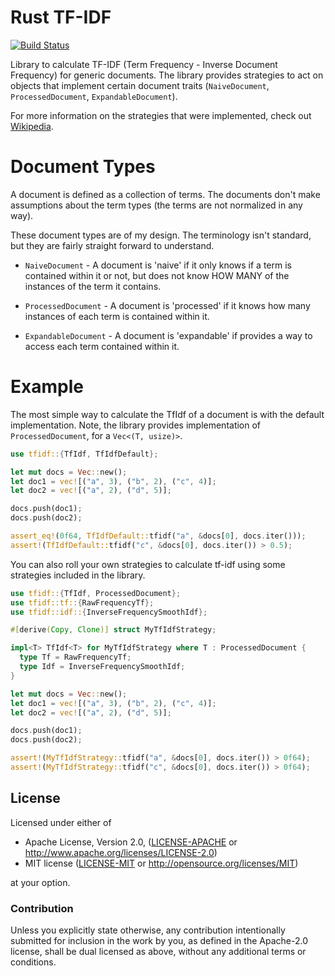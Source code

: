 # Rust TF-IDF

[![Build Status](https://travis-ci.org/ferristseng/rust-tfidf.svg?branch=master)](https://travis-ci.org/github/ferristseng/rust-tfidf)

Library to calculate TF-IDF (Term Frequency - Inverse Document Frequency)
for generic documents. The library provides strategies to act on objects 
that implement certain document traits (`NaiveDocument`, `ProcessedDocument`,
`ExpandableDocument`).

For more information on the strategies that were implemented, check out 
[Wikipedia](http://en.wikipedia.org/wiki/Tf%E2%80%93idf).

# Document Types

A document is defined as a collection of terms. The documents don't make 
assumptions about the term types (the terms are not normalized in any way).

These document types are of my design. The terminology isn't standard, but 
they are fairly straight forward to understand.

  * `NaiveDocument` - A document is 'naive' if it only knows if a term is 
    contained within it or not, but does not know HOW MANY of the instances 
    of the term it contains.

  * `ProcessedDocument` - A document is 'processed' if it knows how many 
    instances of each term is contained within it.

  * `ExpandableDocument` - A document is 'expandable' if provides a way to 
    access each term contained within it.

# Example

The most simple way to calculate the TfIdf of a document is with the default 
implementation. Note, the library provides implementation of 
`ProcessedDocument`, for a `Vec<(T, usize)>`.

```rust
use tfidf::{TfIdf, TfIdfDefault};

let mut docs = Vec::new();
let doc1 = vec![("a", 3), ("b", 2), ("c", 4)];
let doc2 = vec![("a", 2), ("d", 5)];

docs.push(doc1);
docs.push(doc2);

assert_eq!(0f64, TfIdfDefault::tfidf("a", &docs[0], docs.iter()));
assert!(TfIdfDefault::tfidf("c", &docs[0], docs.iter()) > 0.5);
```

You can also roll your own strategies to calculate tf-idf using some strategies
included in the library. 

```rust
use tfidf::{TfIdf, ProcessedDocument};
use tfidf::tf::{RawFrequencyTf};
use tfidf::idf::{InverseFrequencySmoothIdf};

#[derive(Copy, Clone)] struct MyTfIdfStrategy;

impl<T> TfIdf<T> for MyTfIdfStrategy where T : ProcessedDocument {
  type Tf = RawFrequencyTf;
  type Idf = InverseFrequencySmoothIdf; 
}

let mut docs = Vec::new();
let doc1 = vec![("a", 3), ("b", 2), ("c", 4)];
let doc2 = vec![("a", 2), ("d", 5)];

docs.push(doc1);
docs.push(doc2);

assert!(MyTfIdfStrategy::tfidf("a", &docs[0], docs.iter()) > 0f64);
assert!(MyTfIdfStrategy::tfidf("c", &docs[0], docs.iter()) > 0f64);
```

## License

Licensed under either of

 * Apache License, Version 2.0, ([LICENSE-APACHE](LICENSE-APACHE) or http://www.apache.org/licenses/LICENSE-2.0)
 * MIT license ([LICENSE-MIT](LICENSE-MIT) or http://opensource.org/licenses/MIT)

at your option.

### Contribution

Unless you explicitly state otherwise, any contribution intentionally submitted
for inclusion in the work by you, as defined in the Apache-2.0 license, shall be dual licensed as above, without any
additional terms or conditions.
